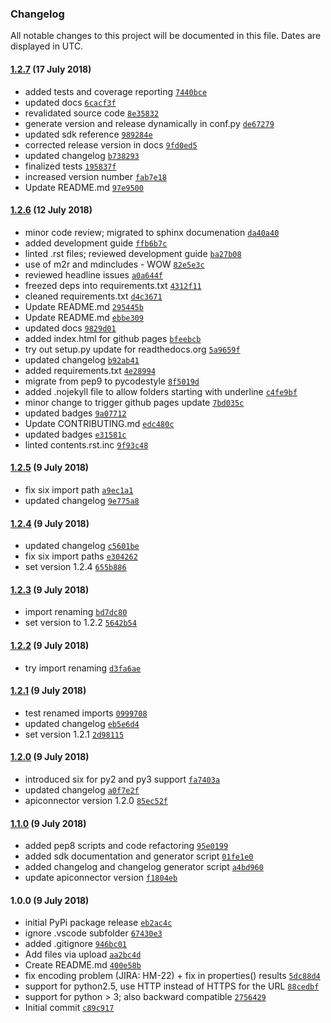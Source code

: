 ### Changelog

All notable changes to this project will be documented in this file. Dates are displayed in UTC.

#### [1.2.7](https://github.com/hexonet/python-sdk/compare/1.2.6...1.2.7) (17 July 2018)

- added tests and coverage reporting [`7440bce`](https://github.com/hexonet/python-sdk/commit/7440bce90542b66382d9cee85e84c335286d0e0c)
- updated docs [`6cacf3f`](https://github.com/hexonet/python-sdk/commit/6cacf3f5467fb44743784632ce316b58036fdfef)
- revalidated source code [`8e35832`](https://github.com/hexonet/python-sdk/commit/8e35832328091a8574a9038f3ae234f8a8ec1e6f)
- generate version and release dynamically in conf.py [`de67279`](https://github.com/hexonet/python-sdk/commit/de67279491f538e19ef024aeec4b38013a888341)
- updated sdk reference [`989284e`](https://github.com/hexonet/python-sdk/commit/989284e67c039ad5b285d415f8d6b5d98864cbbf)
- corrected release version in docs [`9fd0ed5`](https://github.com/hexonet/python-sdk/commit/9fd0ed58501349a725de7fb509ee9edad83ff12c)
- updated changelog [`b738293`](https://github.com/hexonet/python-sdk/commit/b738293d9b313e046382f0ae77801c02f6bb2977)
- finalized tests [`195837f`](https://github.com/hexonet/python-sdk/commit/195837f845a299407a69a6436a7e8e69fb20ab1c)
- increased version number [`fab7e18`](https://github.com/hexonet/python-sdk/commit/fab7e18eeef91e0c2c716f560f075e6c187601c6)
- Update README.md [`97e9500`](https://github.com/hexonet/python-sdk/commit/97e950030a63d3ac8c0706a7a30c096957703ae8)

#### [1.2.6](https://github.com/hexonet/python-sdk/compare/1.2.5...1.2.6) (12 July 2018)

- minor code review; migrated to sphinx documenation [`da40a40`](https://github.com/hexonet/python-sdk/commit/da40a40e81217bc4218d5de95adcc12ab95c3cb7)
- added development guide [`ffb6b7c`](https://github.com/hexonet/python-sdk/commit/ffb6b7cd129e794f75dcf6bbc3b2ca32248fb736)
- linted .rst files; reviewed development guide [`ba27b08`](https://github.com/hexonet/python-sdk/commit/ba27b080ccaba06c49c159fde11bd8336ef86714)
- use of m2r and mdincludes - WOW [`82e5e3c`](https://github.com/hexonet/python-sdk/commit/82e5e3c6454d8d736a10dca61b19624490d00733)
- reviewed headline issues [`a0a644f`](https://github.com/hexonet/python-sdk/commit/a0a644fe750215937f3aa28e0a4c9d0477d7322f)
- freezed deps into requirements.txt [`4312f11`](https://github.com/hexonet/python-sdk/commit/4312f114524880af0ae498dbed67c711c75d0fa8)
- cleaned requirements.txt [`d4c3671`](https://github.com/hexonet/python-sdk/commit/d4c36712fe3b813e9e719e9d2fb9103d3b0a8683)
- Update README.md [`295445b`](https://github.com/hexonet/python-sdk/commit/295445b91ddc626161f70b0770d17fbbf2645654)
- Update README.md [`ebbe309`](https://github.com/hexonet/python-sdk/commit/ebbe3098bca572f337208310e8872be21e9b2184)
- updated docs [`9829d01`](https://github.com/hexonet/python-sdk/commit/9829d015ec9ad72bee40defe05d32ca4b21136ed)
- added index.html for github pages [`bfeebcb`](https://github.com/hexonet/python-sdk/commit/bfeebcb05e5023a7f7415b8b9d30dd118144e19d)
- try out setup.py update for readthedocs.org [`5a9659f`](https://github.com/hexonet/python-sdk/commit/5a9659f2290de0fa282d9f350c12c4f4aefd92d8)
- updated changelog [`b92ab41`](https://github.com/hexonet/python-sdk/commit/b92ab41eff6a6e5f963830d4064096e5db488ead)
- added requirements.txt [`4e28994`](https://github.com/hexonet/python-sdk/commit/4e289943ee9297c7485f7b894e9025fbdbe84da7)
- migrate from pep9 to pycodestyle [`8f5019d`](https://github.com/hexonet/python-sdk/commit/8f5019d130e7c10c599d2d0897b92e48ad59e2f0)
- added .nojekyll file to allow folders starting with underline [`c4fe9bf`](https://github.com/hexonet/python-sdk/commit/c4fe9bf78fe3a0505ad56e9e037adb6ce7887844)
- minor change to trigger github pages update [`7bd035c`](https://github.com/hexonet/python-sdk/commit/7bd035c04c5f6b114e15f6ccf4bc6ba781146649)
- updated badges [`9a07712`](https://github.com/hexonet/python-sdk/commit/9a07712809fd4849bd0d11ea329a06728891092a)
- Update CONTRIBUTING.md [`edc480c`](https://github.com/hexonet/python-sdk/commit/edc480c6f5ee5c67d4810241126f2a61b609b962)
- updated badges [`e31581c`](https://github.com/hexonet/python-sdk/commit/e31581caf35cd9cca61c4fc776f2cfaa158ea136)
- linted contents.rst.inc [`9f93c48`](https://github.com/hexonet/python-sdk/commit/9f93c48d5f112f948320bc50069f404fa02ea607)

#### [1.2.5](https://github.com/hexonet/python-sdk/compare/1.2.4...1.2.5) (9 July 2018)

- fix six import path [`a9ec1a1`](https://github.com/hexonet/python-sdk/commit/a9ec1a1547637535220b33eb86a8172a53634879)
- updated changelog [`9e775a8`](https://github.com/hexonet/python-sdk/commit/9e775a850af227ecfd227b3b838f989daf63edff)

#### [1.2.4](https://github.com/hexonet/python-sdk/compare/1.2.3...1.2.4) (9 July 2018)

- updated changelog [`c5601be`](https://github.com/hexonet/python-sdk/commit/c5601beb264c7b7e763e88e11aafcc93da310edd)
- fix six import paths [`e304262`](https://github.com/hexonet/python-sdk/commit/e3042628792eefce6168b93220308b138647c8f0)
- set version 1.2.4 [`655b886`](https://github.com/hexonet/python-sdk/commit/655b88658c9c0b1db1be39af8700eb900a19ec87)

#### [1.2.3](https://github.com/hexonet/python-sdk/compare/1.2.2...1.2.3) (9 July 2018)

- import renaming [`bd7dc80`](https://github.com/hexonet/python-sdk/commit/bd7dc80c9decaccb480333aa4fe51db0c3722389)
- set version to 1.2.2 [`5642b54`](https://github.com/hexonet/python-sdk/commit/5642b54c25dd3410f699fb54e0f97a4ee1957109)

#### [1.2.2](https://github.com/hexonet/python-sdk/compare/1.2.1...1.2.2) (9 July 2018)

- try import renaming [`d3fa6ae`](https://github.com/hexonet/python-sdk/commit/d3fa6ae84e8bc0c6ec941964445085b5ea3f3da6)

#### [1.2.1](https://github.com/hexonet/python-sdk/compare/1.2.0...1.2.1) (9 July 2018)

- test renamed imports [`0999708`](https://github.com/hexonet/python-sdk/commit/09997081ddf7c65a6f25fa1827cfb07fd68f82c5)
- updated changelog [`eb5e6d4`](https://github.com/hexonet/python-sdk/commit/eb5e6d408f088b34172414ed9283fb0fc20e3df3)
- set version 1.2.1 [`2d98115`](https://github.com/hexonet/python-sdk/commit/2d9811500081c0940e3f340af9265b1c66f36893)

#### [1.2.0](https://github.com/hexonet/python-sdk/compare/1.1.0...1.2.0) (9 July 2018)

- introduced six for py2 and py3 support [`fa7403a`](https://github.com/hexonet/python-sdk/commit/fa7403a9b18dc11b9cf8c74da603c12cee01477a)
- updated changelog [`a0f7e2f`](https://github.com/hexonet/python-sdk/commit/a0f7e2f3418d238f2d4884d786c0d62383d3d0c9)
- apiconnector version 1.2.0 [`85ec52f`](https://github.com/hexonet/python-sdk/commit/85ec52f18007de6a9d37889cd1b20711968749fa)

#### [1.1.0](https://github.com/hexonet/python-sdk/compare/1.0.0...1.1.0) (9 July 2018)

- added pep8 scripts and code refactoring [`95e0199`](https://github.com/hexonet/python-sdk/commit/95e0199073c19f842778d133ceea8d11a7f64ded)
- added sdk documentation and generator script [`01fe1e0`](https://github.com/hexonet/python-sdk/commit/01fe1e0b858690ad95a3e611b9871067af3132be)
- added changelog and changelog generator script [`a4bd960`](https://github.com/hexonet/python-sdk/commit/a4bd9606e5590388fac9f96c5621a9e03fd125c6)
- update apiconnector version [`f1804eb`](https://github.com/hexonet/python-sdk/commit/f1804eb7bbb48c6e338f5b065dc935820ddcc595)

#### 1.0.0 (9 July 2018)

- initial PyPi package release [`eb2ac4c`](https://github.com/hexonet/python-sdk/commit/eb2ac4c6458a3620938e429878582e0b1ab93f00)
- ignore .vscode subfolder [`67430e3`](https://github.com/hexonet/python-sdk/commit/67430e3419237823839b2946c324a93d7d8de22c)
- added .gitignore [`946bc01`](https://github.com/hexonet/python-sdk/commit/946bc01b7c3505c28400aca50b9d9d4d4de33684)
- Add files via upload [`aa2bc4d`](https://github.com/hexonet/python-sdk/commit/aa2bc4d5f92720c22b7853371ade371e1f95b9dd)
- Create README.md [`400e58b`](https://github.com/hexonet/python-sdk/commit/400e58b5d2c0db4102ad207c65845a537d95aa93)
- fix encoding problem (JIRA: HM-22) + fix in properties() results [`5dc88d4`](https://github.com/hexonet/python-sdk/commit/5dc88d4a85f90a7154d0ccde4df33faff0874591)
- support for python2.5, use HTTP instead of HTTPS for the URL [`88cedbf`](https://github.com/hexonet/python-sdk/commit/88cedbf82075e19a957349dbc14b2836d99f2117)
- support for python > 3; also backward compatible [`2756429`](https://github.com/hexonet/python-sdk/commit/27564296dcd0e0a388ce45b0e77c467e6d927a31)
- Initial commit [`c89c917`](https://github.com/hexonet/python-sdk/commit/c89c917845cda5cef9e4f3a4fb5dc9d022e48006)
